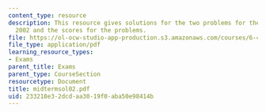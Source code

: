 ```yaml
---
content_type: resource
description: This resource gives solutions for the two problems for the midterm exam
  2002 and the scores for the problems.
file: https://ol-ocw-studio-app-production.s3.amazonaws.com/courses/6-451-principles-of-digital-communication-ii-spring-2005/233218e32dcdaa3019f0aba50e98414b_midtermsol02.pdf
file_type: application/pdf
learning_resource_types:
- Exams
parent_title: Exams
parent_type: CourseSection
resourcetype: Document
title: midtermsol02.pdf
uid: 233218e3-2dcd-aa30-19f0-aba50e98414b
---
```

